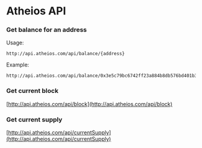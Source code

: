 # Atheios API

### Get balance for an address
Usage:
```
http://api.atheios.com/api/balance/{address}
```
Example:
```
http://api.atheios.com/api/balance/0x3e5c79bc6742ff23a884b8db576bd401b3e7ff59
```

### Get current block
[http://api.atheios.com/api/block](http://api.atheios.com/api/block)

### Get current supply
[http://api.atheios.com/api/currentSupply](http://api.atheios.com/api/currentSupply)
